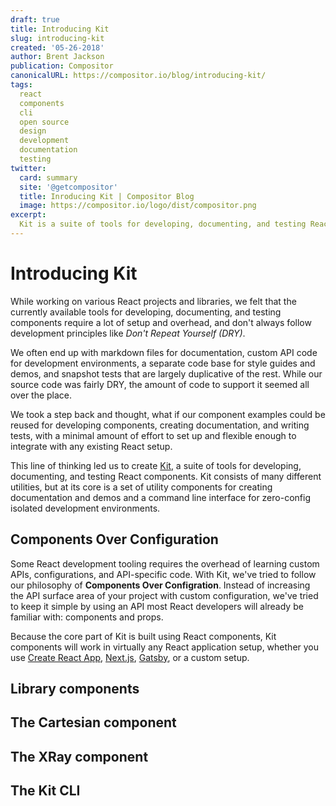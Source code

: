 ```yaml
---
draft: true
title: Introducing Kit
slug: introducing-kit
created: '05-26-2018'
author: Brent Jackson
publication: Compositor
canonicalURL: https://compositor.io/blog/introducing-kit/
tags:
  react
  components
  cli
  open source
  design
  development
  documentation
  testing
twitter:
  card: summary
  site: '@getcompositor'
  title: Inroducing Kit | Compositor Blog
  image: https://compositor.io/logo/dist/compositor.png
excerpt:
  Kit is a suite of tools for developing, documenting, and testing React component libraries
---
```


# Introducing Kit

While working on various React projects and libraries,
we felt that the currently available tools for developing, documenting, and testing components require
a lot of setup and overhead, and don't always follow development principles like *Don't Repeat Yourself (DRY)*.

We often end up with markdown files for documentation, custom API code for development environments,
a separate code base for style guides and demos, and snapshot tests that are largely duplicative of the rest.
While our source code was fairly DRY, the amount of code to support it seemed all over the place.

We took a step back and thought, what if our component examples could be reused for developing components,
creating documentation, and writing tests,
with a minimal amount of effort to set up and flexible enough to integrate with any existing React setup.

This line of thinking led us to create [Kit][kit], a suite of tools for developing, documenting, and testing React components.
Kit consists of many different utilities, but at its core is a set of utility components for creating documentation and demos and a command line interface for zero-config isolated development environments.

## Components Over Configuration

Some React development tooling requires the overhead of learning custom APIs, configurations, and API-specific code.
With Kit, we've tried to follow our philosophy of **Components Over Configration**.
Instead of increasing the API surface area of your project with custom configuration,
we've tried to keep it simple by using an API most React developers will already be familiar with: components and props.

Because the core part of Kit is built using React components,
Kit components will work in virtually any React application setup,
whether you use [Create React App][cra], [Next.js][nextjs], [Gatsby][gatsby], or a custom setup.

## Library components

## The Cartesian component

## The XRay component

## The Kit CLI



<!--
- simple setup
- maximize code reuse
  - developing, documenting, and testing
    - components over configuration
- minimal api surface area
- works with any react setup

- Library
- XRay
- Cartesian
-->

[kit]: https://github.com/c8r/kit
[cra]: https://github.com/facebook/create-react-app
[nextjs]: https://github.com/zeit/next.js/
[gatsby]: https://github.com/gatsbyjs/gatsby
